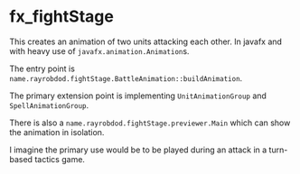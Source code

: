 # fx_fightStage

This creates an animation of two units attacking each other. In javafx and with
heavy use of `javafx.animation.Animation`s.

The entry point is `name.rayrobdod.fightStage.BattleAnimation::buildAnimation`.

The primary extension point is implementing `UnitAnimationGroup` and `SpellAnimationGroup`.

There is also a `name.rayrobdod.fightStage.previewer.Main` which can show the animation
in isolation.


I imagine the primary use would be to be played during an attack in a turn-based tactics game.
